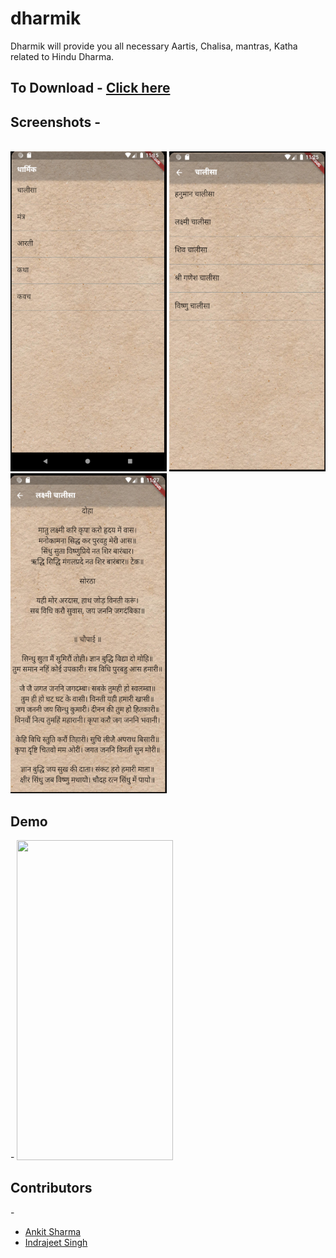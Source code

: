# dharmik

Dharmik will provide you all necessary Aartis, Chalisa, mantras, Katha related to Hindu Dharma. 

## To Download - <a href="https://github.com/ismaan1998/Dharmik/raw/master/app.apk">Click here</a>

<h2> Screenshots -</h2><br>
<div>
<img src="Screenshots/screenshot1.PNG"  width=250, height=512, style="display:inline-block;">
<img src="Screenshots/screenshot2.PNG"  width=250, height=512, style="display:inline-block;">
<img src="Screenshots/screenshot3.PNG"  width=250, height=512, style="display:inline-block;">
</div>

<h2>Demo </h2>-

<img src="Screenshots/video.gif" width=250, height=512> 



<h2> Contributors </h2> -
<ul>
<li><a href="https://www.facebook.com/imankit1998">Ankit Sharma</a>
<li><a href="https://www.facebook.com/ismaan1998/">Indrajeet Singh</a>
</ul>

